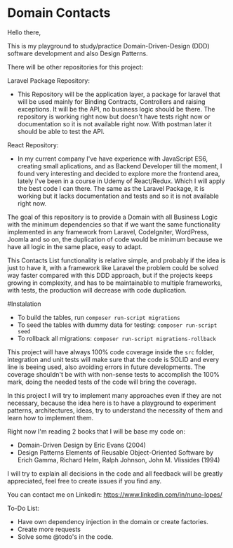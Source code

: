 # Domain Contacts

Hello there,

This is my playground to study/practice Domain-Driven-Design (DDD) software development and also Design Patterns.

There will be other repositories for this project:

Laravel Package Repository:
- This Repository will be the application layer, a package for laravel that will be used mainly for Binding Contracts, 
Controllers and raising exceptions. It will be the API, no business logic should be there. The repository is working right now but doesn't have 
tests right now or documentation so it is not available right now. With postman later it should be able to test the API.

React Repository:
- In my current company I've have experience with JavaScript ES6, creating small aplications, and as Backend Developer till the moment, I found
  very interesting and decided to explore more the frontend area, lately I've been in a course in Udemy of React/Redux. Which I will apply
  the best code I can there. The same as the Laravel Package, it is working but it lacks documentation and tests and so it is not available
  right now.

The goal of this repository is to provide a Domain with all Business Logic with the minimum dependencies so that if we 
want the same functionality implemented in any framework from Laravel, CodeIgniter, WordPress, Joomla and so on, the duplication 
of code would be minimum because we have all logic in the same place, easy to adapt.

This Contacts List functionality is relative simple, and probably if the idea is just to have it, with a framework like Laravel
the problem could be solved way faster compared with this DDD approach, but if the projects keeps growing in complexity, and has to be
maintainable to multiple frameworks, with tests, the production will decrease with code duplication.

#Instalation
- To build the tables, run `composer run-script migrations`
- To seed the tables with dummy data for testing: `composer run-script seed`
- To rollback all migrations: `composer run-script migrations-rollback`

This project will have always 100% code coverage inside the `src` folder, integration and unit tests will make sure that the code is 
SOLID and every line is beeing used, also avoiding errors in future developments. The coverage shouldn't be with with non-sense 
tests to accomplish the 100% mark, doing the needed tests of the code will bring the coverage.

In this project I will try to implement many approaches even if they are not necessary, because the idea here is to have a playground
to experiment patterns, architectures, ideas, try to understand the necessity of them and learn how to implement them. 

Right now I'm reading 2 books that I will be base my code on:
- Domain-Driven Design by Eric Evans (2004)
- Design Patterns Elements of Reusable Object-Oriented Software by Erich Gamma, Richard Helm, Ralph Johnson, John M. Vlissides (1994)

I will try to explain all decisions in the code and all feedback will be greatly appreciated, feel free to create issues if you find any.

You can contact me on Linkedin: https://www.linkedin.com/in/nuno-lopes/

To-Do List:

- Have own dependency injection in the domain or create factories.
- Create more requests
- Solve some @todo's in the code.


